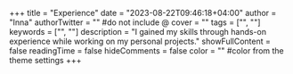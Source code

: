 +++
title = "Experience"
date = "2023-08-22T09:46:18+04:00"
author = "Inna"
authorTwitter = "" #do not include @
cover = ""
tags = ["", ""]
keywords = ["", ""]
description = "I gained my skills through hands-on experience while working on my personal projects."
showFullContent = false
readingTime = false
hideComments = false
color = "" #color from the theme settings
+++
